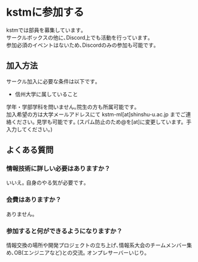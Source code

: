 # kstmに参加する

kstmでは部員を募集しています｡  
サークルボックスの他に､Discord上でも活動を行っています｡  
参加必須のイベントはないため､Discordのみの参加も可能です｡

## 加入方法

サークル加入に必要な条件は以下です｡

- 信州大学に属していること

学年・学部学科を問いません｡院生の方も所属可能です｡  
加入希望の方は大学メールアドレスにて kstm-ml[at]shinshu-u.ac.jp までご連絡ください｡  見学も可能です｡
(スパム防止のため@を[at]に変更しています。手入力してください。)

## よくある質問

### 情報技術に詳しい必要はありますか？

いいえ｡
自身のやる気が必要です｡

### 会費はありますか？

ありません｡

### 参加すると何ができるようになりますか？

情報交換の場所や開発プロジェクトの立ち上げ､情報系大会のチームメンバー集め､OB(エンジニアなど)との交流｡
オンプレサーバーいじり｡


